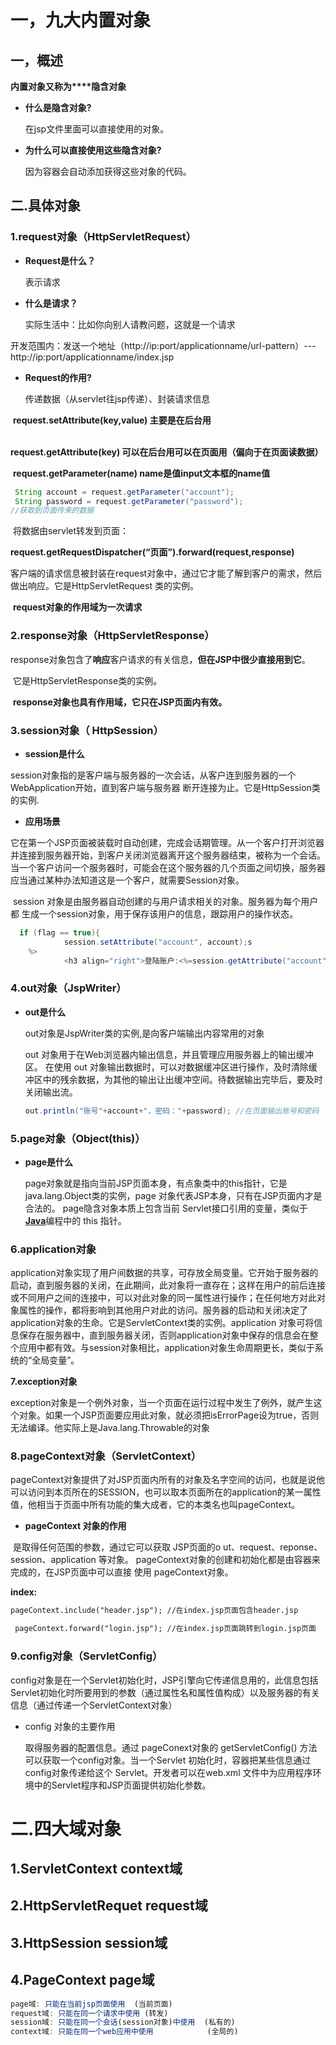 # 一，九大内置对象

## 一，概述

  **内置对象又称为****隐含对象**

 * **什么是隐含对象?**

   在jsp文件里面可以直接使用的对象。

- **为什么可以直接使用这些隐含对象?**

  因为容器会自动添加获得这些对象的代码。

## 二.具体对象		

### 1.request对象（HttpServletRequest）

- **Request是什么？**

  表示请求

- **什么是请求？**

  实际生活中：比如你向别人请教问题，这就是一个请求

开发范围内：发送一个地址（http://ip:port/applicationname/url-pattern）---http://ip:port/applicationname/index.jsp

- **Request的作用?**

  传递数据（从servlet往jsp传递）、封装请求信息

​                 **request.setAttribute(key,value) 主要是在后台用**

​                **request.getAttribute(key) 可以在后台用可以在页面用（偏向于在页面读数据）**

​                **request.getParameter(name)     name是值input文本框的name值**

```java
 String account = request.getParameter("account");
 String password = request.getParameter("password");
//获取到页面传来的数据
```



​      将数据由servlet转发到页面：

​                **request.getRequestDispatcher(“页面”).forward(request,response)**

 客户端的请求信息被封装在request对象中，通过它才能了解到客户的需求，然后做出响应。它是HttpServletRequest 类的实例。

​		**request对象的作用域为一次请求**

###  **2.response对象**（HttpServletResponse）

​		response对象包含了**响应**客户请求的有关信息，**但在JSP中很少直接用到它**。

​		它是HttpServletResponse类的实例。

​		**response对象也具有作用域，它只在JSP页面内有效。**

### 3.session对象（ HttpSession）

- **session是什么**

​       session对象指的是客户端与服务器的一次会话，从客户连到服务器的一个WebApplication开始，直到客户端与服务器  断开连接为止。它是HttpSession类的实例.

- **应用场景**

​      它在第一个JSP页面被装载时自动创建，完成会话期管理。从一个客户打开浏览器并连接到服务器开始，到客户关闭浏览器离开这个服务器结束，被称为一个会话。当一个客户访问一个服务器时，可能会在这个服务器的几个页面之间切换，服务器应当通过某种办法知道这是一个客户，就需要Session对象。

​      session 对象是由服务器自动创建的与用户请求相关的对象。服务器为每个用户都	生成一个session对象，用于保存该用户的信息，跟踪用户的操作状态。

```java
  if (flag == true){
            session.setAttribute("account", account);s
    %>
            <h3 align="right">登陆账户:<%=session.getAttribute("account")%></h3>
```



### 4.out对象（JspWriter）

- **out是什么**

  out对象是JspWriter类的实例,是向客户端输出内容常用的对象

  out 对象用于在Web浏览器内输出信息，并且管理应用服务器上的输出缓冲区。	在使用 out 对象输出数据时，可以对数据缓冲区进行操作，及时清除缓冲区中的残余数据，为其他的输出让出缓冲空间。待数据输出完毕后，要及时关闭输出流。

  ```java
  out.println("账号"+account+"，密码："+password); //在页面输出账号和密码
  ```


### **5.page对象**（Object(this)）

- **page是什么**

  page对象就是指向当前JSP页面本身，有点象类中的this指针，它是java.lang.Object类的实例，page 对象代表JSP本身，只有在JSP页面内才是合法的。 page隐含对象本质上包含当前 Servlet接口引用的变量，类似于[**Java**](http://lib.csdn.net/base/java)编程中的 this 指针。

### 6.application对象

​           application对象实现了用户间数据的共享，可存放全局变量。它开始于服务器的启动，直到服务器的关闭，在此期间，此对象将一直存在；这样在用户的前后连接或不同用户之间的连接中，可以对此对象的同一属性进行操作；在任何地方对此对象属性的操作，都将影响到其他用户对此的访问。服务器的启动和关闭决定了application对象的生命。它是ServletContext类的实例。application 对象可将信息保存在服务器中，直到服务器关闭，否则application对象中保存的信息会在整个应用中都有效。与session对象相比，application对象生命周期更长，类似于系统的“全局变量”。

**7.exception对象**

​            exception对象是一个例外对象，当一个页面在运行过程中发生了例外，就产生这个对象。如果一个JSP页面要应用此对象，就必须把isErrorPage设为true，否则无法编译。他实际上是Java.lang.Throwable的对象

### **8.pageContext对象**（ServletContext）

​             pageContext对象提供了对JSP页面内所有的对象及名字空间的访问，也就是说他可以访问到本页所在的SESSION，也可以取本页面所在的application的某一属性值，他相当于页面中所有功能的集大成者，它的本类名也叫pageContext。

- **pageContext 对象的作用**

​          是取得任何范围的参数，通过它可以获取 JSP页面的o	ut、request、reponse、session、application 等对象。        pageContext对象的创建和初始化都是由容器来完成的，在JSP页面中可以直接	使用 pageContext对象。

**index:**

```jsp
pageContext.include("header.jsp"); //在index.jsp页面包含header.jsp
```

```jsp
 pageContext.forward("login.jsp"); //在index.jsp页面跳转到login.jsp页面
```



### **9.config对象**（ServletConfig）

​	 config对象是在一个Servlet初始化时，JSP引擎向它传递信息用的，此信息包括Servlet初始化时所要用到的参数（通过属性名和属性值构成）以及服务器的有关信息（通过传递一个ServletContext对象）

- config 对象的主要作用

  取得服务器的配置信息。通过 pageConext对象的 getServletConfig() 方法可以获取一个config对象。当一个Servlet 初始化时，容器把某些信息通过 config对象传递给这个 Servlet。开发者可以在web.xml 文件中为应用程序环境中的Servlet程序和JSP页面提供初始化参数。

# 二.四大域对象

## 1.ServletContext     context域

## 2.HttpServletRequet  request域

## 3.HttpSession        session域     

## 4.PageContext        page域	

```javascript
page域: 只能在当前jsp页面使用  (当前页面)
request域: 只能在同一个请求中使用 (转发)
session域: 只能在同一个会话(session对象)中使用  (私有的)
context域: 只能在同一个web应用中使用            (全局的)
```

